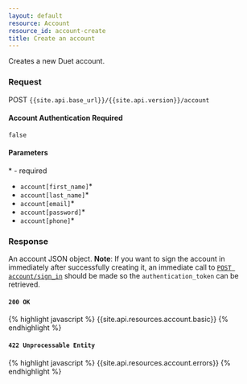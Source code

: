 ```yaml
---
layout: default
resource: Account
resource_id: account-create
title: Create an account
---
```

Creates a new Duet account.

### Request

<span class="method">POST</span> `{{site.api.base_url}}/{{site.api.version}}/account`

#### Account Authentication Required

`false`

#### Parameters

<span class="required">*</span> - required

* `account[first_name]`<span class="required">*</span>
* `account[last_name]`<span class="required">*</span>
* `account[email]`<span class="required">*</span>
* `account[password]`<span class="required">*</span>
* `account[phone]`<span class="required">*</span>

### Response

An account JSON object.  **Note**: If you want to sign the account in immediately after successfully creating it, an immediate call to [`POST account/sign_in`](/post/account/sign_in) should be made so the `authentication_token` can be retrieved.

#### `200 OK`

{% highlight javascript %}
{{site.api.resources.account.basic}}
{% endhighlight %}

#### `422 Unprocessable Entity`

{% highlight javascript %}
{{site.api.resources.account.errors}}
{% endhighlight %}
